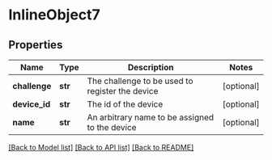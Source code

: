 # InlineObject7

## Properties
Name | Type | Description | Notes
------------ | ------------- | ------------- | -------------
**challenge** | **str** | The challenge to be used to register the device | [optional] 
**device_id** | **str** | The id of the device | [optional] 
**name** | **str** | An arbitrary name to be assigned to the device | [optional] 

[[Back to Model list]](../README.md#documentation-for-models) [[Back to API list]](../README.md#documentation-for-api-endpoints) [[Back to README]](../README.md)


